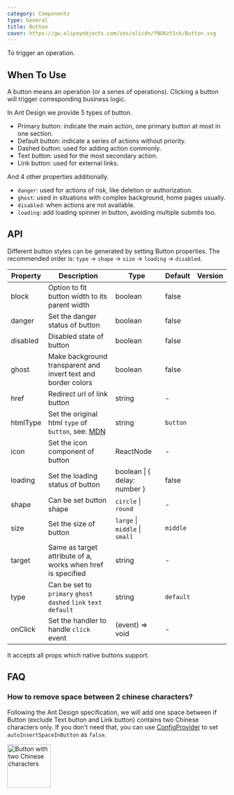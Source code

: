 ```yaml
---
category: Components
type: General
title: Button
cover: https://gw.alipayobjects.com/zos/alicdn/fNUKzY1sk/Button.svg
---
```


To trigger an operation.

## When To Use

A button means an operation (or a series of operations). Clicking a button will trigger corresponding business logic.

In Ant Design we provide 5 types of button.

- Primary button: indicate the main action, one primary button at most in one section.
- Default button: indicate a series of actions without priority.
- Dashed button: used for adding action commonly.
- Text button: used for the most secondary action.
- Link button: used for external links.

And 4 other properties additionally.

- `danger`: used for actions of risk, like deletion or authorization.
- `ghost`: used in situations with complex background, home pages usually.
- `disabled`: when actions are not available.
- `loading`: add loading spinner in button, avoiding multiple submits too.

## API

Different button styles can be generated by setting Button properties. The recommended order is: `type` -> `shape` -> `size` -> `loading` -> `disabled`.

| Property | Description                                                                                                                      | Type                           | Default   | Version |
| -------- | -------------------------------------------------------------------------------------------------------------------------------- | ------------------------------ | --------- | ------- |
| block    | Option to fit button width to its parent width                                                                                   | boolean                        | false     |         |
| danger   | Set the danger status of button                                                                                                  | boolean                        | false     |         |
| disabled | Disabled state of button                                                                                                         | boolean                        | false     |         |
| ghost    | Make background transparent and invert text and border colors                                                                    | boolean                        | false     |         |
| href     | Redirect url of link button                                                                                                      | string                         | -         |         |
| htmlType | Set the original html `type` of `button`, see: [MDN](https://developer.mozilla.org/en-US/docs/Web/HTML/Element/button#attr-type) | string                         | `button`  |         |
| icon     | Set the icon component of button                                                                                                 | ReactNode                      | -         |         |
| loading  | Set the loading status of button                                                                                                 | boolean \| { delay: number }   | false     |         |
| shape    | Can be set button shape                                                                                                          | `circle` \| `round`            | -         |         |
| size     | Set the size of button                                                                                                           | `large` \| `middle` \| `small` | `middle`  |         |
| target   | Same as target attribute of a, works when href is specified                                                                      | string                         | -         |         |
| type     | Can be set to `primary` `ghost` `dashed` `link` `text` `default`                                                                 | string                         | `default` |         |
| onClick  | Set the handler to handle `click` event                                                                                          | (event) => void                | -         |         |

It accepts all props which native buttons support.

## FAQ

### How to remove space between 2 chinese characters?

Following the Ant Design specification, we will add one space between if Button (exclude Text button and Link button) contains two Chinese characters only. If you don't need that, you can use [ConfigProvider](/components/config-provider/#API) to set `autoInsertSpaceInButton` as `false`.

<img src="https://gw.alipayobjects.com/zos/antfincdn/MY%26THAPZrW/38f06cb9-293a-4b42-b183-9f443e79ffea.png" style="box-shadow: none; margin: 0; width: 100px" alt="Button with two Chinese characters" />

<style>
[id^=components-button-demo-] .ant-btn {
  margin-right: 8px;
  margin-bottom: 12px;
}
[id^="components-button-demo-"] .ant-btn-rtl {
  margin-right: 0;
  margin-left: 8px;
}
[id^=components-button-demo-] .ant-btn-group > .ant-btn,
[id^=components-button-demo-] .ant-btn-group > span > .ant-btn {
  margin-right: 0;
}
[data-theme="dark"] .site-button-ghost-wrapper {
  background: rgba(255, 255, 255, 0.2);
}
</style>
